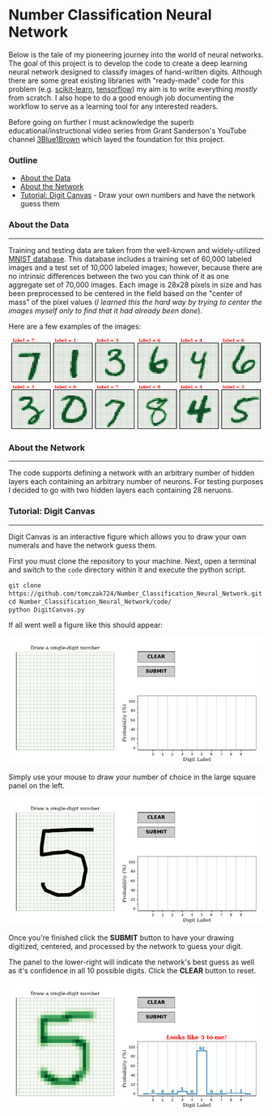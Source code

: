# Number Classification Neural Network

Below is the tale of my pioneering journey into the world of neural networks.
The goal of this project is to develop the code to create a deep learning neural network designed to classify images of hand-written digits.
Although there are some great existing libraries with "ready-made" code for this problem (e.g. [scikit-learn](https://scikit-learn.org/stable/modules/neural_networks_supervised.html), [tensorflow](https://www.tensorflow.org/tutorials/keras/basic_classification)) my aim is to write everything *mostly* from scratch.
I also hope to do a good enough job documenting the workflow to serve as a learning tool for any interested readers.

Before going on further I must acknowledge the superb educational/instructional video series from Grant Sanderson's YouTube channel [3Blue1Brown](https://www.youtube.com/watch?v=aircAruvnKk) which layed the foundation for this project.


### Outline

 * [About the Data](https://github.com/tomczak724/Number_Classification_Neural_Network/blob/master/README.md#about-the-data)
 * [About the Network](https://github.com/tomczak724/Number_Classification_Neural_Network/blob/master/README.md#about-the-network)
 * [Tutorial: Digit Canvas](https://github.com/tomczak724/Number_Classification_Neural_Network/blob/master/README.md#tutorial:-digit-canvas) - Draw your own numbers and have the network guess them


### About the Data
___

Training and testing data are taken from the well-known and widely-utilized [MNIST database](http://yann.lecun.com/exdb/mnist/).
This database includes a training set of 60,000 labeled images and a test set of 10,000 labeled images; however, because there are no intrinsic differences between the two you can think of it as one aggregate set of 70,000 images.
Each image is 28x28 pixels in size and has been preprocessed to be centered in the field based on the "center of mass" of the pixel values (*I learned this the hard way by trying to center the images myself only to find that it had already been done*).

Here are a few examples of the images:

![image not found](./figures/MNIST_examples.png)



### About the Network
___

The code supports defining a network with an arbitrary number of hidden layers each containing an arbitrary number of neurons.
For testing purposes I decided to go with two hidden layers each containing 28 neruons.





### Tutorial: Digit Canvas
___

Digit Canvas is an interactive figure which allows you to draw your own numerals and have the network guess them.

First you must clone the repository to your machine.
Next, open a terminal and switch to the `code` directory within it and execute the python script.

```
git clone https://github.com/tomczak724/Number_Classification_Neural_Network.git
cd Number_Classification_Neural_Network/code/
python DigitCanvas.py
```

If all went well a figure like this should appear:

<img src="./figures/digit_canvas_1.png" width="660">

Simply use your mouse to draw your number of choice in the large square panel on the left.

<img src="./figures/digit_canvas_2.png" width="660">

Once you're finished click the **SUBMIT** button to have your drawing digitized, centered, and processed by the network to guess your digit.

The panel to the lower-right will indicate the network's best guess as well as it's confidence in all 10 possible digits.
Click the **CLEAR** button to reset.

<img src="./figures/digit_canvas_3.png" width="660">

